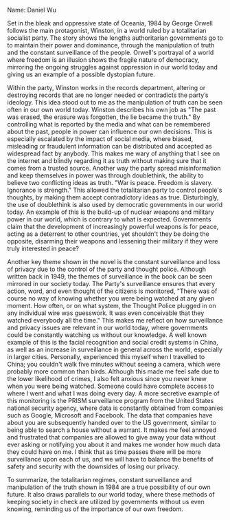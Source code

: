 Name: Daniel Wu 

Set in the bleak and oppressive state of Oceania, 1984 by George Orwell follows the main protagonist, Winston, in a world ruled by a totalitarian socialist party. The story shows the lengths authoritarian governments go to to maintain their power and dominance, through the manipulation of truth and the constant surveillance of the people. Orwell's portrayal of a world where freedom is an illusion shows the fragile nature of democracy, mirroring the ongoing struggles against oppression in our world today and giving us an example of a possible dystopian future. 

Within the party, Winston works in the records department, altering or destroying records that are no longer needed or contradicts the party’s ideology. This idea stood out to me as the manipulation of truth can be seen often in our own world today. Winston describes his own job as "The past was erased, the erasure was forgotten, the lie became the truth." By controlling what is reported by the media and what can be remembered about the past, people in power can influence our own decisions. This is especially escalated by the impact of social media, where biased, misleading or fraudulent information can be distributed and accepted as widespread fact by anybody. This makes me wary of anything that I see on the internet and blindly regarding it as truth without making sure that it comes from a trusted source. Another way the party spread misinformation and keep themselves in power was through doublethink, the ability to believe two conflicting ideas as truth. "War is peace. Freedom is slavery. Ignorance is strength." This allowed the totalitarian party to control people's thoughts, by making them accept contradictory ideas as true. Disturbingly, the use of doublethink is also used by democratic governments in our world today. An example of this is the build-up of nuclear weapons and military power in our world, which is contrary to what is expected. Governments claim that the development of increasingly powerful weapons is for peace, acting as a deterrent to other countries, yet shouldn't they be doing the opposite, disarming their weapons and lessening their military if they were truly interested in peace? 

Another key theme shown in the novel is the constant surveillance and loss of privacy due to the control of the party and thought police. Although written back in 1949, the themes of surveillance in the book can be seen mirrored in our society today. The Party's surveillance ensures that every action, word, and even thought of the citizens is monitored, "There was of course no way of knowing whether you were being watched at any given moment. How often, or on what system, the Thought Police plugged in on any individual wire was guesswork. It was even conceivable that they watched everybody all the time." This makes me reflect on how surveillance and privacy issues are relevant in our world today, where governments could be constantly watching us without our knowledge. A well known example of this is the facial recognition and social credit systems in China, as well as an increase in surveillance in general across the world, especially in larger cities. Personally, experienced this myself when I travelled to China; you couldn't walk five minutes without seeing a camera, which were probably more common than birds. Although this made me feel safe due to the lower likelihood of crimes, I also felt anxious since you never knew when you were being watched. Someone could have complete access to where I went and what I was doing every day. A more secretive example of this monitoring is the PRISM surveillance program from the United States national security agency, where data is constantly obtained from companies such as Google, Microsoft and Facebook. The data that companies have about you are subsequently handed over to the US government, similar to being able to search a house without a warrant. It makes me feel annoyed and frustrated that companies are allowed to give away your data without ever asking or notifying you about it and makes me wonder how much data they could have on me. I think that as time passes there will be more surveillance upon each of us, and we will have to balance the benefits of safety and security with the downsides of losing our privacy. 

To summarize, the totalitarian regimes, constant surveillance and manipulation of the truth shown in 1984 are a true possibility of our own future. It also draws parallels to our world today, where these methods of keeping society in check are utilized by governments without us even knowing, reminding us of the importance of our own freedom.